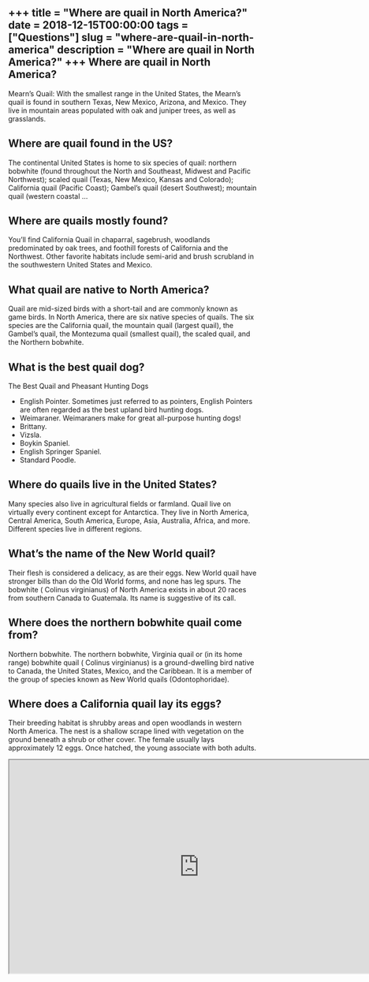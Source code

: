 +++
title = "Where are quail in North America?"
date = 2018-12-15T00:00:00
tags = ["Questions"]
slug = "where-are-quail-in-north-america"
description = "Where are quail in North America?"
+++
Where are quail in North America?
---------------------------------

Mearn’s Quail: With the smallest range in the United States, the Mearn’s quail is found in southern Texas, New Mexico, Arizona, and Mexico. They live in mountain areas populated with oak and juniper trees, as well as grasslands.

Where are quail found in the US?
--------------------------------

The continental United States is home to six species of quail: northern bobwhite (found throughout the North and Southeast, Midwest and Pacific Northwest); scaled quail (Texas, New Mexico, Kansas and Colorado); California quail (Pacific Coast); Gambel’s quail (desert Southwest); mountain quail (western coastal …

Where are quails mostly found?
------------------------------

You’ll find California Quail in chaparral, sagebrush, woodlands predominated by oak trees, and foothill forests of California and the Northwest. Other favorite habitats include semi-arid and brush scrubland in the southwestern United States and Mexico.

What quail are native to North America?
---------------------------------------

Quail are mid-sized birds with a short-tail and are commonly known as game birds. In North America, there are six native species of quails. The six species are the California quail, the mountain quail (largest quail), the Gambel’s quail, the Montezuma quail (smallest quail), the scaled quail, and the Northern bobwhite.

What is the best quail dog?
---------------------------

The Best Quail and Pheasant Hunting Dogs

- English Pointer. Sometimes just referred to as pointers, English Pointers are often regarded as the best upland bird hunting dogs.
- Weimaraner. Weimaraners make for great all-purpose hunting dogs!
- Brittany.
- Vizsla.
- Boykin Spaniel.
- English Springer Spaniel.
- Standard Poodle.

Where do quails live in the United States?
------------------------------------------

Many species also live in agricultural fields or farmland. Quail live on virtually every continent except for Antarctica. They live in North America, Central America, South America, Europe, Asia, Australia, Africa, and more. Different species live in different regions.

What’s the name of the New World quail?
---------------------------------------

Their flesh is considered a delicacy, as are their eggs. New World quail have stronger bills than do the Old World forms, and none has leg spurs. The bobwhite ( Colinus virginianus) of North America exists in about 20 races from southern Canada to Guatemala. Its name is suggestive of its call.

Where does the northern bobwhite quail come from?
-------------------------------------------------

Northern bobwhite. The northern bobwhite, Virginia quail or (in its home range) bobwhite quail ( Colinus virginianus) is a ground-dwelling bird native to Canada, the United States, Mexico, and the Caribbean. It is a member of the group of species known as New World quails (Odontophoridae).

Where does a California quail lay its eggs?
-------------------------------------------

Their breeding habitat is shrubby areas and open woodlands in western North America. The nest is a shallow scrape lined with vegetation on the ground beneath a shrub or other cover. The female usually lays approximately 12 eggs. Once hatched, the young associate with both adults.

<iframe allow="accelerometer; autoplay; clipboard-write; encrypted-media; gyroscope; picture-in-picture" allowfullscreen="" class="__youtube_prefs__  epyt-is-override  no-lazyload" data-no-lazy="1" data-origheight="433" data-origwidth="770" data-skipgform_ajax_framebjll="" height="433" id="_ytid_36880" loading="lazy" src="https://www.youtube.com/embed/xFsDJIbEf14?enablejsapi=1&autoplay=0&cc_load_policy=0&cc_lang_pref=&iv_load_policy=1&loop=0&modestbranding=0&rel=1&fs=1&playsinline=0&autohide=2&theme=dark&color=red&controls=1&" title="YouTube player" width="770"></iframe>